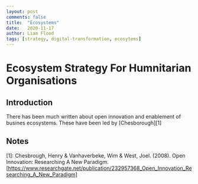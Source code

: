 ```yaml
---
layout: post
comments: false
title:  "Ecosystems"
date:   2020-11-17
author: Liam Flood
tags: [strategy, digital-transformation, ecosytems]
---
```


# Ecosystem Strategy For Humnitarian Organisations

## Introduction

There has been much written about open innovation and enablement of busines ecosystems. These have been led by [Chesborough][1]





## Notes 
[1]: Chesbrough, Henry & Vanhaverbeke, Wim & West, Joel. (2008). Open Innovation: Researching A New Paradigm. [https://www.researchgate.net/publication/232957368_Open_Innovation_Researching_A_New_Paradigm]
